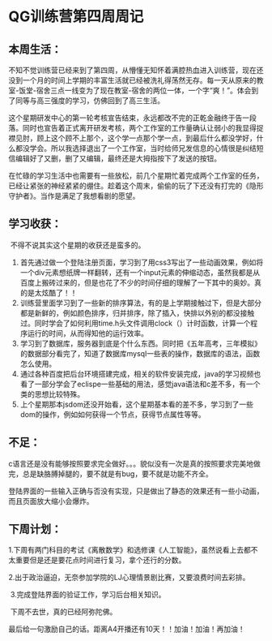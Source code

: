 # 		QG训练营第四周周记

## 本周生活：

​	不知不觉训练营已经来到了第四周，从懵懂无知怀着满腔热血进入训练营，现在还没到一个月的时间上学期的丰富生活就已经被洗礼得荡然无存。每一天从原来的教室-饭堂-宿舍三点一线变为了现在教室-宿舍的两位一体，一个字“爽！”。体会到了同等与高三强度的学习，仿佛回到了高三生活。

​	这个星期研发中心的第一轮考核宣告结束，永远都改不完的正乾金融终于告一段落。同时也宣告着正式离开研发考核，两个工作室的工作量确认让弱小的我显得捉襟见肘，顾上这个顾不上那个，这个学一点那个学一点，到最后什么都没学好，什么都没学会。所以我选择退出了一个工作室，当时给师兄发信息的心情很是纠结短信编辑好了又删，删了又编辑，最终还是大拇指按下了发送的按钮。

​	在忙碌的学习生活中也需要有一些放松，前几个星期忙着完成两个工作室的任务，已经让紧张的神经紧紧的绷住。趁着这个周末，偷偷的玩了下还没有打完的《隐形守护者》。当作是满足了我想看剧的愿望。

## 学习收获：

​	不得不说其实这个星期的收获还是蛮多的。

1. 首先通过做一个登陆注册页面，学习到了用css3写出了一些动画效果，例如将一个div元素想纸牌一样翻转，还有一个input元素的伸缩动态，虽然我都是从百度上搬砖过来的，但是也花了不少的时间仔细的理解了一下其中的奥妙。真的是太炫酷了！！
2. 训练营里面学习到了一些新的排序算法，有的是上学期接触过下，但是大部分都是新鲜的，例如颜色排序，归并排序，除了插入，快排以外别的都没接触过。同时学会了如何利用time.h头文件调用clock（）计时函数，计算一个程序运行的时间，从而得知他的运行效率。
3. 学习到了数据库，服务器到底是个什么东西。同时把《五年高考，三年模拟》的数据部分看完了，知道了数据库mysql一些表的操作，数据库的语法，函数怎么使用。
4. 通过各种百度把后台环境搭建完成，相关的软件安装完成，java的学习视频也看了一部分学会了eclispe一些基础的用法，感觉java语法和c差不多，有一个类的思想比较特殊。
5. 上个星期那本jsdom还没开始看，这个星期基本看的差不多，学习到了一些dom的操作，例如如何获得一个节点，获得节点属性等等。

## 不足：

​	c语言还是没有能够按照要求完全做好。。。貌似没有一次是真的按照要求完美地做完，总是缺胳膊掉腿的，要不就是有bug，要不就是功能不齐全。

​	登陆界面的一些输入正确与否没有实现，只是做出了静态的效果还有一些小动画，而且页面放大缩小会爆炸。

## 下周计划：

​	1.下周有两门科目的考试《离散数学》和选修课《人工智能》，虽然说看上去都不太重要但是还是要花点时间进行复习，拿个还行的分数。

​	2.出于政治逼迫，无奈参加学院的LJ心理情景剧比赛，又要浪费时间去彩排。

​	3.完成登陆界面的验证工作，学习后台相关知识。

​	下周不去世，真的已经阿弥陀佛。

​	最后给一句激励自己的话。距离A4开播还有10天！！加油！加油！再加油！

​	

​	